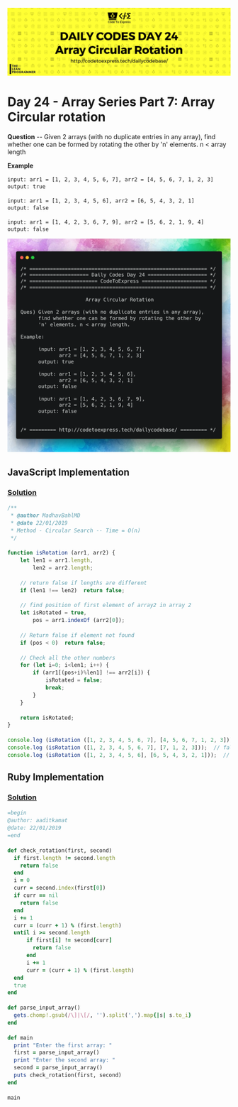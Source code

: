 ![cover](./cover.png)

# Day 24 - Array Series Part 7: Array Circular rotation

**Question** -- Given 2 arrays (with no duplicate entries in any array), find whether one can be formed by rotating the other by 'n' elements. n < array length

**Example**

```
input: arr1 = [1, 2, 3, 4, 5, 6, 7], arr2 = [4, 5, 6, 7, 1, 2, 3]
output: true

input: arr1 = [1, 2, 3, 4, 5, 6], arr2 = [6, 5, 4, 3, 2, 1]
output: false

input: arr1 = [1, 4, 2, 3, 6, 7, 9], arr2 = [5, 6, 2, 1, 9, 4]
output: false
```

![ques](./ques.png)

## JavaScript Implementation

### [Solution](./JavaScript/isRotation_madhav.js)

```js
/**
 * @author MadhavBahlMD
 * @date 22/01/2019
 * Method - Circular Search -- Time = O(n)
 */

function isRotation (arr1, arr2) {
    let len1 = arr1.length,
        len2 = arr2.length;

    // return false if lengths are different
    if (len1 !== len2)  return false;

    // find position of first element of array2 in array 2
    let isRotated = true,
        pos = arr1.indexOf (arr2[0]);

    // Return false if element not found
    if (pos < 0)  return false;
    
    // Check all the other numbers
    for (let i=0; i<len1; i++) {
        if (arr1[(pos+i)%len1] !== arr2[i]) {
            isRotated = false;
            break;
        }
    }

    return isRotated;
}

console.log (isRotation ([1, 2, 3, 4, 5, 6, 7], [4, 5, 6, 7, 1, 2, 3]));  // true
console.log (isRotation ([1, 2, 3, 4, 5, 6, 7], [7, 1, 2, 3]));  // false
console.log (isRotation ([1, 2, 3, 4, 5, 6], [6, 5, 4, 3, 2, 1]));  // false 
```

## Ruby Implementation

### [Solution](./Ruby/circular_rotation.rb)

```ruby
=begin
@author: aaditkamat
@date: 22/01/2019
=end

def check_rotation(first, second)
  if first.length != second.length
    return false
  end
  i = 0
  curr = second.index(first[0])
  if curr == nil
    return false
  end
  i += 1
  curr = (curr + 1) % (first.length)
  until i >= second.length
      if first[i] != second[curr]
        return false
      end
      i += 1
      curr = (curr + 1) % (first.length)
  end
  true
end

def parse_input_array()
  gets.chomp!.gsub(/\]|\[/, '').split(',').map{|s| s.to_i}
end

def main
  print "Enter the first array: "
  first = parse_input_array()
  print "Enter the second array: "
  second = parse_input_array()
  puts check_rotation(first, second)
end

main
```